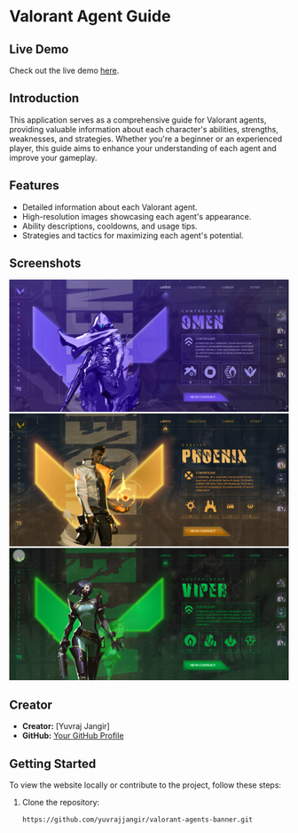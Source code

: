 # Valorant Agent Guide

## Live Demo

Check out the live demo [here](https://valorant-agents-banner.vercel.app/).

## Introduction
This application serves as a comprehensive guide for Valorant agents, providing valuable information about each character's abilities, strengths, weaknesses, and strategies. Whether you're a beginner or an experienced player, this guide aims to enhance your understanding of each agent and improve your gameplay.

## Features
- Detailed information about each Valorant agent.
- High-resolution images showcasing each agent's appearance.
- Ability descriptions, cooldowns, and usage tips.
- Strategies and tactics for maximizing each agent's potential.

## Screenshots
![Agent Banner](https://github.com/yuvrajjangir/valorant-agents-banner/blob/main/Images/Screenshot%202024-03-03%20160041.png)
![Agent Selection](https://github.com/yuvrajjangir/valorant-agents-banner/blob/main/Images/Screenshot%202024-03-03%20160050.png)
![Ability Details](https://github.com/yuvrajjangir/valorant-agents-banner/blob/main/Images/Screenshot%202024-03-03%20160103.png)


## Creator

- **Creator:** [Yuvraj Jangir]
- **GitHub:** [Your GitHub Profile](https://github.com/yuvrajjangir)

## Getting Started

To view the website locally or contribute to the project, follow these steps:

1. Clone the repository:

   ```bash
   https://github.com/yuvrajjangir/valorant-agents-banner.git
